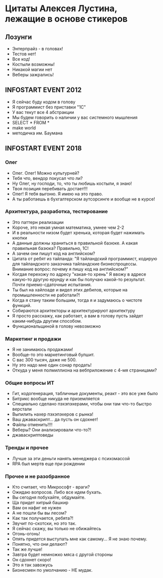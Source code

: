 # Цитаты Алексея Лустина, лежащие в основе стикеров

## Лозунги

- Энтерпрайз - в головах!
- Тестов нет!
- Все код!
- Костыли возможны!
- Никакой магии нет
- Веберы зажрались!

## INFOSTART EVENT 2012

- Я сейчас буду кодом в голову
- Я программист без приставки "1С"
- У вас текут все 4 абстракции
- Мы будем говорить о наличии у вас системного мышления
- SELECT * FROM *
- make world
- методичка им. Баумана

## INFOSTART EVENT 2018

### Олег

- Олег. Олег! Можно культурней?
- Тебя что, вендор покусал что ли?
- Ну Олег, ну господи, то, что ты любишь костыли, я знаю!
- Твоя позиция перебивать достает!!!
- Олег! Я тебя выгоню. Я имею на это право.
- А ты работаешь в бухгалтерском аутсорсинге и вообще не в курсе!


### Архитектура, разработка, тестирование

- Это паттерн реализации
- Короче, это некая умная математика, умнее чем 2-2
- И в реальности низом будет хренька, которая будет нажимать кнопки
- А данные должны храниться в правильной базюке. А какая правильная базюка? Правильно, 1С!
- А зачем они пишут код на английском?
- Цитата от ребят из тайланда: "Я тайландский программист, кодирую для тайландского заказчика тайландские бизнеспроцессы. Внимание вопрос: почему я пишу код на английском?"
- Когдая перехожу по адресу "какая-то хрень" Я ввожу в адресе какую-то другую ерунду и как бы получаю какой-то результат. Почти приемо-сдаточные испытания.
- Ты был на хайлоаде и видел этих дебилов, которые на промышленности не работали?!
- Когда я стану таким большим, тогда я и задумаюсь о чистоте функций.
- Собираются архитекторы и архитектурируют архитектуру
- Я просто расскажу, как работает, а вам в голову пусть зайдет каким-нибудь другим способом.
- Функциональщиной в голову невозможно


### Маркетинг и продажи

- Я не занимаюсь продажами!
- Вообще-то это маркетинговый булшит.
- С вас 300 тысяч, даже не 500.
- Ну это надо мне один сонар продать!
- Откуда у меня полмиллиона на вебприложение с 4-мя страницами?

### Общие вопросы ИТ

- Гит, кодогенерация, табличные документы, реакт - это все уже было
- Битрикс вообще никуда не приземляется
- Специально сделано пэхэпэхерами, чтобы они там что-то быстро верстали
- Выпилить нахер пэхэпэхеров с рынка!
- Ваш джаваскрипт... да пусть он сдохнет!
- Файлы отменить!!!!
- Веберы? Они анализировали что-то?!
- джаваскриптоведы

### Тренды и прочее

- Лучше за эти деньги нанять менеджера с психомассой
- RPA был мертв еще при рождении

### Прочее и не разобранное

- Кто считает, что Микрософт - враги?
- Ожидаю вопросов. Либо все идем бухать.
- Вы сегодня побухайте, обдумайте.
- Ща придет хитрый башкир
- Вам он нафиг не нужен
- А не пошли бы вы лесом?
- Как так получается, ребята?!
- Звучит по-скотски, но это так.
- Я сейчас скажу, вы только не обижайтесь
- Огонь-огонь!
- Опять придется выступать мне как самому... Я не знаю почему.
- Понятно, что они делают?
- Так же лучше!
- Завтра будет немножко мяса с другой стороны
- Он сдохнет скоро!
- Это я так завожусь
- Бизнесмен по умолчанию - НЕ мудак.
